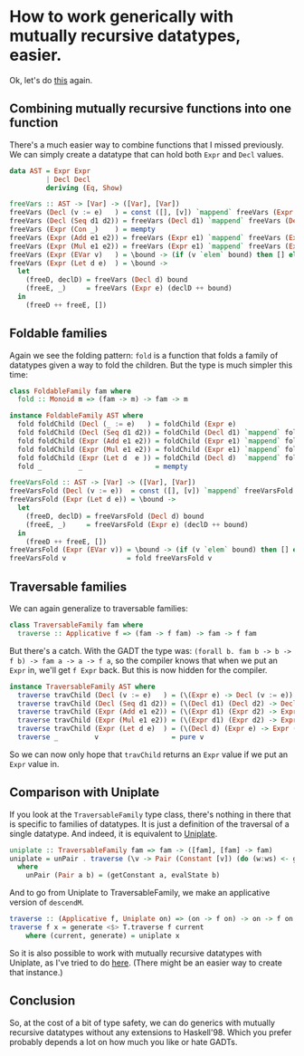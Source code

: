 How to work generically with mutually recursive datatypes, easier.
==================================================================

Ok, let's do [this][0] again.

Combining mutually recursive functions into one function
--------------------------------------------------------

There's a much easier way to combine functions that I missed previously. We can simply create a datatype that can hold both `Expr` and `Decl` values.

```haskell
data AST = Expr Expr
         | Decl Decl
         deriving (Eq, Show)

freeVars :: AST -> [Var] -> ([Var], [Var])
freeVars (Decl (v := e)   ) = const ([], [v]) `mappend` freeVars (Expr e)
freeVars (Decl (Seq d1 d2)) = freeVars (Decl d1) `mappend` freeVars (Decl d2)
freeVars (Expr (Con _)    ) = mempty
freeVars (Expr (Add e1 e2)) = freeVars (Expr e1) `mappend` freeVars (Expr e2)
freeVars (Expr (Mul e1 e2)) = freeVars (Expr e1) `mappend` freeVars (Expr e2)
freeVars (Expr (EVar v)   ) = \bound -> (if (v `elem` bound) then [] else [v], [])
freeVars (Expr (Let d e)  ) = \bound -> 
  let
    (freeD, declD) = freeVars (Decl d) bound
    (freeE, _)     = freeVars (Expr e) (declD ++ bound)
  in
    (freeD ++ freeE, [])
```

Foldable families
-----------------

Again we see the folding pattern: `fold` is a function that folds a family of datatypes given a way to fold the children. But the type is much simpler this time:

```haskell
class FoldableFamily fam where
  fold :: Monoid m => (fam -> m) -> fam -> m

instance FoldableFamily AST where
  fold foldChild (Decl (_ := e)   ) = foldChild (Expr e)
  fold foldChild (Decl (Seq d1 d2)) = foldChild (Decl d1) `mappend` foldChild (Decl d2)
  fold foldChild (Expr (Add e1 e2)) = foldChild (Expr e1) `mappend` foldChild (Expr e2)
  fold foldChild (Expr (Mul e1 e2)) = foldChild (Expr e1) `mappend` foldChild (Expr e2)
  fold foldChild (Expr (Let d  e )) = foldChild (Decl d)  `mappend` foldChild (Expr e)
  fold _         _                  = mempty

freeVarsFold :: AST -> [Var] -> ([Var], [Var])
freeVarsFold (Decl (v := e))  = const ([], [v]) `mappend` freeVarsFold (Expr e)
freeVarsFold (Expr (Let d e)) = \bound -> 
  let
    (freeD, declD) = freeVarsFold (Decl d) bound
    (freeE, _)     = freeVarsFold (Expr e) (declD ++ bound)
  in
    (freeD ++ freeE, [])
freeVarsFold (Expr (EVar v)) = \bound -> (if (v `elem` bound) then [] else [v], [])
freeVarsFold v               = fold freeVarsFold v
```

Traversable families
--------------------

We can again generalize to traversable families:

```haskell
class TraversableFamily fam where
  traverse :: Applicative f => (fam -> f fam) -> fam -> f fam
```

But there's a catch. With the GADT the type was: `(forall b. fam b -> b -> f b) -> fam a -> a -> f a`, so the compiler knows that when we put an `Expr` in, we'll get `f Expr` back. But this is now hidden for the compiler.

```haskell
instance TraversableFamily AST where
  traverse travChild (Decl (v := e)   ) = (\(Expr e) -> Decl (v := e)) <$> travChild (Expr e)
  traverse travChild (Decl (Seq d1 d2)) = (\(Decl d1) (Decl d2) -> Decl (Seq d1 d2)) <$> travChild (Decl d1) <*> travChild (Decl d2)
  traverse travChild (Expr (Add e1 e2)) = (\(Expr d1) (Expr d2) -> Expr (Add d1 d2)) <$> travChild (Expr e1) <*> travChild (Expr e2)
  traverse travChild (Expr (Mul e1 e2)) = (\(Expr d1) (Expr d2) -> Expr (Mul d1 d2)) <$> travChild (Expr e1) <*> travChild (Expr e2)
  traverse travChild (Expr (Let d e)  ) = (\(Decl d) (Expr e) -> Expr (Let d e)) <$> travChild (Decl d) <*> travChild (Expr e)
  traverse _         v                  = pure v
```

So we can now only hope that `travChild` returns an `Expr` value if we put an `Expr` value in.

Comparison with Uniplate
------------------------

If you look at the `TraversableFamily` type class, there's nothing in there that is specific to families of datatypes. It is just a definition of the traversal of a single datatype. And indeed, it is equivalent to [Uniplate][1]. 

```haskell
uniplate :: TraversableFamily fam => fam -> ([fam], [fam] -> fam)
uniplate = unPair . traverse (\v -> Pair (Constant [v]) (do (w:ws) <- get; put ws; return w))
  where
    unPair (Pair a b) = (getConstant a, evalState b)
```

And to go from Uniplate to TraversableFamily, we make an applicative version of `descendM`.

```haskell
traverse :: (Applicative f, Uniplate on) => (on -> f on) -> on -> f on
traverse f x = generate <$> T.traverse f current
    where (current, generate) = uniplate x
```

So it is also possible to work with mutually recursive datatypes with Uniplate, as I've tried to do [here][2]. (There might be an easier way to create that instance.)

Conclusion
----------

So, at the cost of a bit of type safety, we can do generics with mutually recursive datatypes without any extensions to Haskell'98. Which you prefer probably depends a lot on how much you like or hate GADTs.

[0]: https://github.com/sjoerdvisscher/blog/blob/master/2012/2012-03-03%20how%20to%20work%20generically%20with%20mutually%20recursive%20datatypes.md
[1]: http://community.haskell.org/~ndm/uniplate/
[2]: https://gist.github.com/1974310